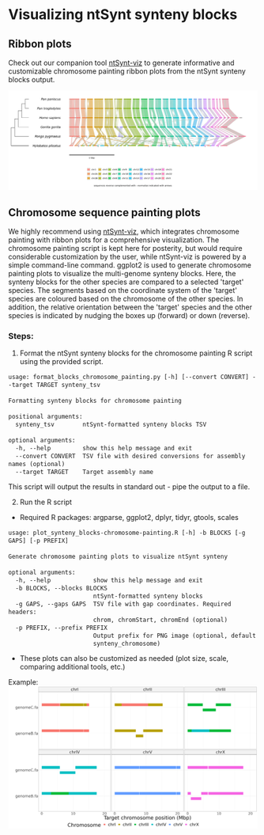 # Visualizing ntSynt synteny blocks

## Ribbon plots
Check out our companion tool [ntSynt-viz](https://github.com/bcgsc/ntsynt-viz) to generate informative and customizable chromosome painting ribbon plots from the ntSynt synteny blocks output.

![Example_ribbon_plot](https://github.com/bcgsc/ntSynt/blob/main/visualization_scripts/great-apes_ribbon-plots.example1.png)

## Chromosome sequence painting plots
We highly recommend using [ntSynt-viz](https://github.com/bcgsc/ntsynt-viz), which integrates chromosome painting with ribbon plots for a comprehensive visualization. The chromosome painting script is kept here for posterity, but would require considerable customization by the user, while ntSynt-viz is powered by a simple command-line command.
ggplot2 is used to generate chromosome painting plots to visualize the multi-genome synteny blocks. Here, the synteny blocks for the other species are compared to a selected 'target' species. The segments based on the coordinate system of the 'target' species are coloured based on the chromosome of the other species. In addition, the relative orientation between the 'target' species and the other species is indicated by nudging the boxes up (forward) or down (reverse).

### Steps:
1. Format the ntSynt synteny blocks for the chromosome painting R script using the provided script.
```
usage: format_blocks_chromosome_painting.py [-h] [--convert CONVERT] --target TARGET synteny_tsv

Formatting synteny blocks for chromosome painting

positional arguments:
  synteny_tsv        ntSynt-formatted synteny blocks TSV

optional arguments:
  -h, --help         show this help message and exit
  --convert CONVERT  TSV file with desired conversions for assembly names (optional)
  --target TARGET    Target assembly name
```

This script will output the results in standard out - pipe the output to a file.

2. Run the R script
* Required R packages: argparse, ggplot2, dplyr, tidyr, gtools, scales
```
usage: plot_synteny_blocks-chromosome-painting.R [-h] -b BLOCKS [-g GAPS] [-p PREFIX]

Generate chromosome painting plots to visualize ntSynt synteny

optional arguments:
  -h, --help            show this help message and exit
  -b BLOCKS, --blocks BLOCKS
                        ntSynt-formatted synteny blocks
  -g GAPS, --gaps GAPS  TSV file with gap coordinates. Required headers:
                        chrom, chromStart, chromEnd (optional)
  -p PREFIX, --prefix PREFIX
                        Output prefix for PNG image (optional, default
                        synteny_chromosome)
```
* These plots can also be customized as needed (plot size, scale, comparing additional tools, etc.)

Example:
![Example_chromosome_painting](https://github.com/bcgsc/ntSynt/blob/main/visualization_scripts/example_chromosome-painting.png)
